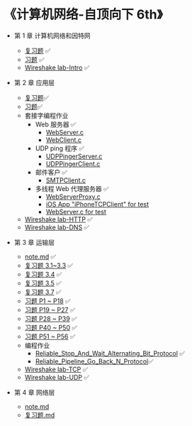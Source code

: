 # 《计算机网络-自顶向下 6th》

* 第 1 章 计算机网络和因特网
  * [复习题](https://github.com/YangXiaoHei/Networking/blob/master/01%20计算机网络和因特网/复习题.md) ✅
  * [习题](https://github.com/YangXiaoHei/Networking/blob/master/01%20计算机网络和因特网/习题.md) ✅
  * [Wireshake lab-Intro](https://github.com/YangXiaoHei/Networking/blob/master/01%20计算机网络和因特网/Wireshake_lab-Intro.md) ✅
  
* 第 2 章 应用层
  * [复习题](https://github.com/YangXiaoHei/Networking/blob/master/02%20应用层/复习题.md)✅
  * [习题](https://github.com/YangXiaoHei/Networking/blob/master/02%20应用层/习题.md)✅
  * 套接字编程作业
    * Web 服务器 ✅
      * [WebServer.c](https://github.com/YangXiaoHei/Networking/blob/master/02%20应用层/progs/WebServer.c)
      * [WebClient.c](https://github.com/YangXiaoHei/Networking/blob/master/02%20应用层/progs/WebClient.c)
    * UDP ping 程序 ✅
      * [UDPPingerServer.c](https://github.com/YangXiaoHei/Networking/blob/master/02%20应用层/progs/UDPPingerServer.c)
      * [UDPPingerClient.c](https://github.com/YangXiaoHei/Networking/blob/master/02%20应用层/progs/UDPPingerClient.c)
    * 邮件客户 ✅
      * [SMTPClient.c](https://github.com/YangXiaoHei/Networking/blob/master/02%20应用层/progs/SMTPClient.c)
    * 多线程 Web 代理服务器 ✅
      * [WebServerProxy.c](https://github.com/YangXiaoHei/Networking/blob/master/02%20应用层/progs/WebServerProxy.c)
      * [iOS App "iPhoneTCPClient" for test](https://github.com/YangXiaoHei/Networking/blob/master/02%20应用层/progs/iPhoneTCPClient)
      * [WebServer.c for test](https://github.com/YangXiaoHei/Networking/blob/master/02%20应用层/progs/WebServer.c)
  * [Wireshake lab-HTTP](https://github.com/YangXiaoHei/Networking/blob/master/02%20应用层/Wireshake_lab-HTTP.md)  ✅
  * [Wireshake lab-DNS](https://github.com/YangXiaoHei/Networking/blob/master/02%20应用层/Wireshake_lab-DNS.md)  ✅
  
 * 第 3 章 运输层
   * [note.md](https://github.com/YangXiaoHei/Networking/blob/master/03%20运输层/note.md) ✅
   * [复习题 3.1~3.3](https://github.com/YangXiaoHei/Networking/blob/master/03%20运输层/复习题_31_33.md) ✅
   * [复习题 3.4](https://github.com/YangXiaoHei/Networking/blob/master/03%20运输层/复习题_34.md) ✅
   * [复习题 3.5](https://github.com/YangXiaoHei/Networking/blob/master/03%20运输层/复习题_35.md) ✅
   * [复习题 3.7](https://github.com/YangXiaoHei/Networking/blob/master/03%20运输层/复习题_37.md) ✅
   * [习题 P1 ~ P18](https://github.com/YangXiaoHei/Networking/blob/master/03%20运输层/习题_1_18.md) ✅
   * [习题 P19 ~ P27](https://github.com/YangXiaoHei/Networking/blob/master/03%20运输层/习题_19_27.md) ✅
   * [习题 P28 ~ P39](https://github.com/YangXiaoHei/Networking/blob/master/03%20运输层/习题_28_39.md) ✅
   * [习题 P40 ~ P50](https://github.com/YangXiaoHei/Networking/blob/master/03%20运输层/习题_40_50.md) ✅ 
   * [习题 P51 ~ P56](https://github.com/YangXiaoHei/Networking/blob/master/03%20运输层/习题_51_56.md) ✅ 
   * 编程作业
     * [Reliable_Stop_And_Wait_Alternating_Bit_Protocol](https://github.com/YangXiaoHei/Networking/tree/master/03%20运输层/progs/Stop_And_Wait) ✅
     * [Reliable_Pipeline_Go_Back_N_Protocol](https://github.com/YangXiaoHei/Networking/tree/master/03%20运输层/progs/GBN)✅
   * [Wireshake lab-TCP](https://github.com/YangXiaoHei/Networking/blob/master/03%20运输层/Wireshake_lab-TCP.md) ✅ 
   * [Wireshake lab-UDP](https://github.com/YangXiaoHei/Networking/blob/master/03%20运输层/Wireshake_lab-UDP.md) ✅
   
* 第 4 章 网络层
   * [note.md](https://github.com/YangXiaoHei/Networking/blob/master/04%20网络层/note.md) 
   * [复习题.md](https://github.com/YangXiaoHei/Networking/blob/master/04%20网络层/复习题.md) 
   
   
   
  
    
  
